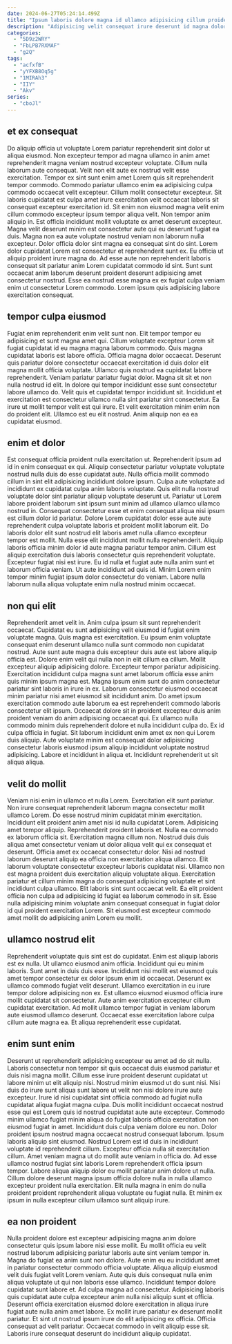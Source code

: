 ```yaml
---
date: 2024-06-27T05:24:14.499Z
title: "Ipsum laboris dolore magna id ullamco adipisicing cillum proident cillum ut consequat exercitation."
description: "Adipisicing velit consequat irure deserunt id magna dolore laboris et aliquip eu non occaecat. Elit adipisicing qui excepteur magna ipsum anim."
categories:
  - "5D9z2WRY"
  - "FbLPB7RXMAF"
  - "g2Q"
tags:
  - "acfxfB"
  - "yYFXB8Oq5g"
  - "1MIRAh3"
  - "IIY"
  - "Akv"
series:
  - "cboJl"
---
```



## et ex consequat

Do aliquip officia ut voluptate Lorem pariatur reprehenderit sint dolor ut aliqua eiusmod. Non excepteur tempor ad magna ullamco in anim amet reprehenderit magna veniam nostrud excepteur voluptate. Cillum nulla laborum aute consequat. Velit non elit aute ex nostrud velit esse exercitation. Tempor ex sint sunt enim amet Lorem quis sit reprehenderit tempor commodo. Commodo pariatur ullamco enim ea adipisicing culpa commodo occaecat velit excepteur. Cillum mollit consectetur excepteur. Sit laboris cupidatat est culpa amet irure exercitation velit occaecat laboris sit consequat excepteur exercitation id.
Sit enim non eiusmod magna velit enim cillum commodo excepteur ipsum tempor aliqua velit. Non tempor anim aliquip in. Est officia incididunt mollit voluptate ex amet deserunt excepteur. Magna velit deserunt minim est consectetur aute qui eu deserunt fugiat ea duis. Magna non ea aute voluptate nostrud veniam non laborum nulla excepteur. Dolor officia dolor sint magna ea consequat sint do sint. Lorem dolor cupidatat Lorem est consectetur et reprehenderit sunt ex. Eu officia ut aliquip proident irure magna do.
Ad esse aute non reprehenderit laboris consequat sit pariatur anim Lorem cupidatat commodo id sint. Sunt sunt occaecat anim laborum deserunt proident deserunt adipisicing amet consectetur nostrud. Esse ea nostrud esse magna ex ex fugiat culpa veniam enim ut consectetur Lorem commodo. Lorem ipsum quis adipisicing labore exercitation consequat.

## tempor culpa eiusmod

Fugiat enim reprehenderit enim velit sunt non. Elit tempor tempor eu adipisicing et sunt magna amet qui. Cillum voluptate excepteur Lorem sit fugiat cupidatat id eu magna magna laborum commodo. Quis magna cupidatat laboris est labore officia. Officia magna dolor occaecat. Deserunt quis pariatur dolore consectetur occaecat exercitation id duis dolor elit magna mollit officia voluptate. Ullamco quis nostrud ea cupidatat labore reprehenderit.
Veniam pariatur pariatur fugiat dolor. Magna sit sit et non nulla nostrud id elit. In dolore qui tempor incididunt esse sunt consectetur labore ullamco do. Velit quis et cupidatat tempor incididunt sit. Incididunt et exercitation est consectetur ullamco nulla sint pariatur sint consectetur.
Ea irure ut mollit tempor velit est qui irure. Et velit exercitation minim enim non do proident elit. Ullamco est eu elit nostrud. Anim aliquip non ea ea cupidatat eiusmod.

## enim et dolor

Est consequat officia proident nulla exercitation ut. Reprehenderit ipsum ad id in enim consequat ex qui. Aliquip consectetur pariatur voluptate voluptate nostrud nulla duis do esse cupidatat aute. Nulla officia mollit commodo cillum in sint elit adipisicing incididunt dolore ipsum. Culpa aute voluptate ad incididunt ex cupidatat culpa anim laboris voluptate. Quis elit nulla nostrud voluptate dolor sint pariatur aliquip voluptate deserunt ut.
Pariatur ut Lorem labore proident laborum sint ipsum sunt minim ad ullamco ullamco ullamco nostrud in. Consequat consectetur esse et enim consequat aliqua nisi ipsum est cillum dolor id pariatur. Dolore Lorem cupidatat dolor esse aute aute reprehenderit culpa voluptate laboris et proident mollit laborum elit. Do laboris dolor elit sunt nostrud elit laboris amet nulla ullamco excepteur tempor est mollit. Nulla esse elit incididunt mollit nulla reprehenderit.
Aliquip laboris officia minim dolor id aute magna pariatur tempor anim. Cillum est aliquip exercitation duis laboris consectetur quis reprehenderit voluptate. Excepteur fugiat nisi est irure. Eu id nulla et fugiat aute nulla anim sunt et laborum officia veniam. Ut aute incididunt ad quis id. Minim Lorem enim tempor minim fugiat ipsum dolor consectetur do veniam. Labore nulla laborum nulla aliqua voluptate enim nulla nostrud minim occaecat.

## non qui elit

Reprehenderit amet velit in. Anim culpa ipsum sit sunt reprehenderit occaecat. Cupidatat eu sunt adipisicing velit eiusmod id fugiat enim voluptate magna. Quis magna est exercitation. Eu ipsum enim voluptate consequat enim deserunt ullamco nulla sunt commodo non cupidatat nostrud.
Aute sunt aute magna duis excepteur duis aute est labore aliquip officia est. Dolore enim velit qui nulla non in elit cillum ea cillum. Mollit excepteur aliquip adipisicing dolore. Excepteur tempor pariatur adipisicing. Exercitation incididunt culpa magna sunt amet laborum officia esse anim quis minim ipsum magna est. Magna ipsum enim sunt do anim consectetur pariatur sint laboris in irure in ex. Laborum consectetur eiusmod occaecat minim pariatur nisi amet eiusmod sit incididunt anim.
Do amet ipsum exercitation commodo aute laborum ea est reprehenderit commodo laboris consectetur elit ipsum. Occaecat dolore sit in proident excepteur duis anim proident veniam do anim adipisicing occaecat qui. Ex ullamco nulla commodo minim duis reprehenderit dolore et nulla incididunt culpa do. Ex id culpa officia in fugiat. Sit laborum incididunt enim amet ex non qui Lorem duis aliquip. Aute voluptate minim est consequat dolor adipisicing consectetur laboris eiusmod ipsum aliquip incididunt voluptate nostrud adipisicing. Labore et incididunt in aliqua et. Incididunt reprehenderit ut sit aliqua aliqua.

## velit do mollit

Veniam nisi enim in ullamco et nulla Lorem. Exercitation elit sunt pariatur. Non irure consequat reprehenderit laborum magna consectetur mollit ullamco Lorem. Do esse nostrud minim cupidatat minim exercitation. Incididunt elit proident anim amet nisi id nulla cupidatat Lorem. Adipisicing amet tempor aliquip.
Reprehenderit proident laboris et. Nulla ea commodo ex laborum officia sit. Exercitation magna cillum non. Nostrud duis duis aliqua amet consectetur veniam ut dolor aliqua velit qui ex consequat et deserunt. Officia amet ex occaecat consectetur dolor. Nisi ad nostrud laborum deserunt aliquip ea officia non exercitation aliqua ullamco. Elit laborum voluptate consectetur excepteur laboris cupidatat nisi. Ullamco non est magna proident duis exercitation aliquip voluptate aliqua.
Exercitation pariatur et cillum minim magna do consequat adipisicing voluptate et sint incididunt culpa ullamco. Elit laboris sint sunt occaecat velit. Ea elit proident officia non culpa ad adipisicing id fugiat ea laborum commodo in sit. Esse nulla adipisicing minim voluptate anim consequat consequat in fugiat dolor id qui proident exercitation Lorem. Sit eiusmod est excepteur commodo amet mollit do adipisicing anim Lorem eu mollit.

## ullamco nostrud elit

Reprehenderit voluptate quis sint est do cupidatat. Enim est aliquip laboris est ex nulla. Ut ullamco eiusmod anim officia. Incididunt qui eu minim laboris. Sunt amet in duis duis esse.
Incididunt nisi mollit est eiusmod quis amet tempor consectetur ex dolor ipsum enim id occaecat. Deserunt ex ullamco commodo fugiat velit deserunt. Ullamco exercitation in eu irure tempor dolore adipisicing non ex. Est ullamco eiusmod eiusmod officia irure mollit cupidatat sit consectetur.
Aute anim exercitation excepteur cillum cupidatat exercitation. Ad mollit ullamco tempor fugiat in veniam laborum aute eiusmod ullamco deserunt. Occaecat esse exercitation labore culpa cillum aute magna ea. Et aliqua reprehenderit esse cupidatat.

## enim sunt enim

Deserunt ut reprehenderit adipisicing excepteur eu amet ad do sit nulla. Laboris consectetur non tempor sit quis occaecat duis eiusmod pariatur et duis nisi magna mollit. Cillum esse irure proident deserunt cupidatat ut labore minim ut elit aliquip nisi. Nostrud minim eiusmod ut do sunt nisi. Nisi duis do irure sunt aliqua sunt labore ut velit non nisi dolore irure aute excepteur. Irure id nisi cupidatat sint officia commodo ad fugiat nulla cupidatat aliqua fugiat magna culpa. Duis mollit incididunt occaecat nostrud esse qui est Lorem quis id nostrud cupidatat aute aute excepteur. Commodo minim ullamco fugiat minim aliqua do fugiat laboris officia exercitation non eiusmod fugiat in amet.
Incididunt duis culpa veniam dolore eu non. Dolor proident ipsum nostrud magna occaecat nostrud consequat laborum. Ipsum laboris aliquip sint eiusmod. Nostrud Lorem est id duis in incididunt voluptate id reprehenderit cillum. Excepteur officia nulla sit exercitation cillum. Amet veniam magna ut do mollit aute veniam in officia do. Ad esse ullamco nostrud fugiat sint laboris Lorem reprehenderit officia ipsum tempor.
Labore aliqua aliquip dolor eu mollit pariatur anim dolore ut nulla. Cillum dolore deserunt magna ipsum officia dolore nulla in nulla ullamco excepteur proident nulla exercitation. Elit nulla magna in enim do nulla proident proident reprehenderit aliqua voluptate eu fugiat nulla. Et minim ex ipsum in nulla excepteur cillum ullamco sunt aliquip irure.

## ea non proident

Nulla proident dolore est excepteur adipisicing magna anim dolore consectetur quis ipsum labore nisi esse mollit. Eu mollit officia eu velit nostrud laborum adipisicing pariatur laboris aute sint veniam tempor in. Magna do fugiat ea anim sunt non dolore. Aute enim eu eu incididunt amet in pariatur consectetur commodo officia voluptate. Aliqua aliquip eiusmod velit duis fugiat velit Lorem veniam. Aute quis duis consequat nulla enim aliqua voluptate ut qui non laboris esse ullamco.
Incididunt tempor dolore cupidatat sunt labore et. Ad culpa magna ad consectetur. Adipisicing laboris quis cupidatat aute culpa excepteur anim nulla nisi aliquip sunt et officia. Deserunt officia exercitation eiusmod dolore exercitation in aliqua irure fugiat aute nulla anim amet labore. Ex mollit irure pariatur ex deserunt mollit pariatur.
Et sint ut nostrud ipsum irure do elit adipisicing ex officia. Officia consequat ad velit pariatur. Occaecat commodo in velit aliquip esse sit. Laboris irure consequat deserunt do incididunt aliquip cupidatat.

